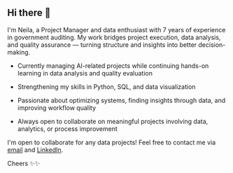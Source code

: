 ## Hi there 👋

I'm Neila, a Project Manager and data enthusiast with 7 years of experience in government auditing. My work bridges project execution, data analysis, and quality assurance — turning structure and insights into better decision-making.

- Currently managing AI-related projects while continuing hands-on learning in data analysis and quality evaluation

- Strengthening my skills in Python, SQL, and data visualization

- Passionate about optimizing systems, finding insights through data, and improving workflow quality

- Always open to collaborate on meaningful projects involving data, analytics, or process improvement

I'm open to collaborate for any data projects! Feel free to contact me via [email](neila.ismahunnisa@gmail.com) and [LinkedIn](https://www.linkedin.com/in/neila-ismahunnisa/).

Cheers ✨✨
